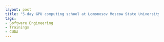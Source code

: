 ```yaml
---
layout: post
title: "5-day GPU computing school at Lomonosov Moscow State University"
tags:
- Software Engineering
- Trainings
- CUDA
---
```

